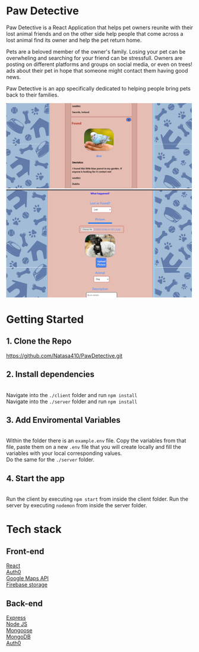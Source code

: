 # Paw Detective

Paw Detective is a React Application that helps pet owners reunite with their lost animal friends and on the other side help people that come across a lost animal find its owner and help the pet return home.

Pets are a beloved member of the owner's family. Losing your pet can be overwheling and searching for your friend
can be stressfull. Owners are posting on different platforms and groups on social media, or even on trees! ads about their pet in hope that someone might contact them having good news.

Paw Detective is an app specifically dedicated to helping people bring pets back to their families.

<img src="images/pawDetective1.png" alt="home" width="500"/>
<img src="images/pawDetective2.png" alt="home" width="500"/>

# Getting Started

## 1. Clone the Repo

https://github.com/Natasa410/PawDetective.git

## 2. Install dependencies

\
 Navigate into the `./client` folder and run `npm install`
\
 Navigate into the `./server` folder and run `npm install`

## 3. Add Enviromental Variables

\
 Within the folder there is an `example.env` file. Copy the variables from that file, paste them on a new `.env` file that you will create locally and fill the variables with your local corresponding values.
\
 Do the same for the `./server` folder.

## 4. Start the app

\
 Run the client by executing `npm start` from inside the client folder.
Run the server by executing `nodemon` from inside the server folder.

# Tech stack

## Front-end

<a href="https://reactjs.org/">React</a>
\
<a href="https://auth0.com/">Auth0</a>
\
 <a href="https://developers.google.com/maps">Google Maps API</a>
\
<a href="https://firebase.google.com/">Firebase storage</a>

## Back-end

<a href="https://expressjs.com/">Express</a>
\
<a href="https://nodejs.org/">Node JS</a>
\
<a href="https://mongoosejs.com/">Mongoose</a>
\
<a href="https://www.mongodb.com/">MongoDB</a>
\
<a href="https://auth0.com/">Auth0</a>
